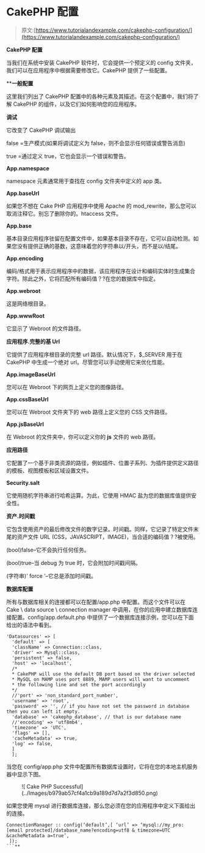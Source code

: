 # CakePHP 配置

> 原文:[https://www.tutorialandexample.com/cakephp-configuration/](https://www.tutorialandexample.com/cakephp-configuration/)

**CakePHP 配置**

当我们在系统中安装 CakePHP 软件时，它会提供一个预定义的 config 文件夹，我们可以在应用程序中根据需要修改它。CakePHP 提供了一些配置。

 ****一般配置**

这里我们列出了 CakePHP 配置中的各种元素及其描述。在这个配置中，我们将了解 CakePHP 的组件，以及它们如何影响您的应用程序。

**调试**

它改变了 CakePHP 调试输出

false =生产模式(如果将调试定义为 false，则不会显示任何错误或警告消息)

true =通过定义 true，它也会显示一个错误和警告。

**App.namespace**

namespace 元素通常用于查找在 config 文件夹中定义的 app 类。

**App.baseUrl**

如果您不想在 Cake PHP 应用程序中使用 Apache 的 mod_rewrite，那么您可以取消注释它。别忘了删除你的。htaccess 文件。

**App.base**

基本目录应用程序驻留在配置文件中，如果基本目录不存在，它可以自动检测。如果您没有提供正确的基数，这意味着您的字符串以/开头，而不是以/结尾。

**App.encoding**

编码/格式用于表示应用程序中的数据，该应用程序在设计和编码实体时生成集合字符。除此之外，它将匹配所有编码值？?在您的数据库中指定。

**App.webroot**

这是网络根目录。

**App.wwwRoot**

它显示了 Webroot 的文件路径。

**应用程序.完整的基 Url**

它提供了应用程序根目录的完整 url 路径。默认情况下，$_SERVER 用于在 CakePHP 中生成一个绝对 url。尽管您可以手动使用它来优化性能。

**App.imageBaseUrl**

您可以在 Webroot 下的网页上定义您的图像路径。

**App.cssBaseUrl**

您可以在 Webroot 文件夹下的 web 路径上定义您的 CSS 文件路径。

**App.jsBaseUrl**

在 Webroot 的文件夹中，你可以定义你的 **js** 文件的 web 路径。

**应用路径**

它配置了一个基于非类资源的路径，例如插件、位置子系列、为插件提供定义路径的模板、视图模板和区域设置文件。

**Security.salt**

它使用随机字符串进行哈希运算。为此，它使用 HMAC 盐为您的数据库值提供安全性。

**资产.时间戳**

它包含使用资产的最后修改文件的数字记录。时间戳。同样，它记录了特定文件末尾的资产文件 URL (CSS，JAVASCRIPT，IMAGE)，当合适的编码值？?被使用。

(bool)false–它不会执行任何任务。

(bool)true–当 debug 为 true 时，它会附加时间戳间隔。

(字符串)' force '–它总是添加时间戳。

**数据库配置**

所有与数据库相关的连接都可以在配置/app.php 中配置。而这个文件可以在 Cake \ data source \ connection manager 中调用，在你的应用中建立数据库连接配置。config/app.default.php 中提供了一个数据库连接示例，您可以在下面给出的语法中看到。

```
'Datasources' => [
  'default' => [
  'className' => Connection::class,
  'driver' => Mysql::class,
  'persistent' => false,
  'host' => 'localhost',
  /* 
  * CakePHP will use the default DB port based on the driver selected
  * MySQL on MAMP uses port 8889, MAMP users will want to uncomment
  * the following line and set the port accordingly
  */
  //'port' => 'non_standard_port_number',
  'username' => 'root',
  'password' => '', // if you have not set the password in database then you can left it empty.
  'database' => 'cakephp_database', // that is our database name
  //'encoding' => 'utf8mb4', 
  'timezone' => 'UTC',
  'flags' => [],
  'cacheMetadata' => true,
  'log' => false,
  ]
  ]; 
```

当您在 config/app.php 文件中配置所有数据库设置时，它将在您的本地主机服务器中显示下图。

<figure class="aligncenter">![ Cake PHP Successful](../Images/b979ab57cf4a1cb9a189d7d7a2f3d850.png)</figure>

如果您使用 mysql 进行数据库连接，那么您必须在您的应用程序中定义下面给出的连接。

```
ConnectionManager :: config(‘default’,[ ‘url’ => ‘mysql://my_pro:[email protected]/database_name?encoding=utf8 & timezone=UTC &cacheMetadata a=true’,
 ]); 
```**